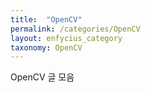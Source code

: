 ```yaml
---
title:  "OpenCV"
permalink: /categories/OpenCV
layout: enfycius_category
taxonomy: OpenCV
---
```


OpenCV 글 모음